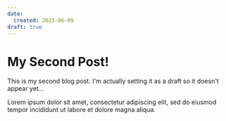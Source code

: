 ```yaml
---
date:
  created: 2023-06-09
draft: true
---
```


# My Second Post!

This is my second blog post. I'm actually setting it as a draft so it doesn't appear yet...

<!-- more -->

Lorem ipsum dolor sit amet, consectetur adipiscing elit, sed do eiusmod
tempor incididunt ut labore et dolore magna aliqua.
